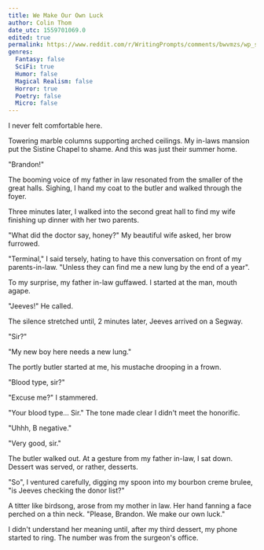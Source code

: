```yaml
---
title: We Make Our Own Luck
author: Colin Thom
date_utc: 1559701069.0
edited: true
permalink: https://www.reddit.com/r/WritingPrompts/comments/bwvmzs/wp_shortly_after_marrying_into_an_unbelievably/
genres:
  Fantasy: false
  SciFi: true
  Humor: false
  Magical Realism: false
  Horror: true
  Poetry: false
  Micro: false
---
```

I never felt comfortable here.

Towering marble columns supporting arched ceilings. My in-laws mansion put the Sistine Chapel to shame. And this was just their summer home.

"Brandon!"

The booming voice of my father in law resonated from the smaller of the great halls. Sighing, I hand my coat to the butler and walked through the foyer.

Three minutes later, I walked into the second great hall to find my wife finishing up dinner with her two parents.

"What did the doctor say, honey?" My beautiful wife asked, her brow furrowed.

"Terminal," I said tersely, hating to have this conversation on front of my parents-in-law. "Unless they can find me a new lung by the end of a year".

To my surprise, my father in-law guffawed. I started at the man, mouth agape.

"Jeeves!" He called.

The silence stretched until, 2 minutes later, Jeeves arrived on a Segway.

"Sir?"

"My new boy here needs a new lung."

The portly butler started at me, his mustache drooping in a frown.

"Blood type, sir?"

"Excuse me?" I stammered.

"Your blood type... Sir." The tone made clear I didn't meet the honorific.

"Uhhh, B negative."

"Very good, sir."

The butler walked out. At a gesture from my father in-law, I sat down. Dessert was served, or rather, desserts.

"So", I ventured carefully, digging my spoon into my bourbon creme brulee, "is Jeeves checking the donor list?"

A titter like birdsong, arose from my mother in law. Her hand fanning a face perched on a thin neck. "Please, Brandon. We make our own luck."

I didn't understand her meaning until, after my third dessert, my phone started to ring. The number was from the surgeon's office.
